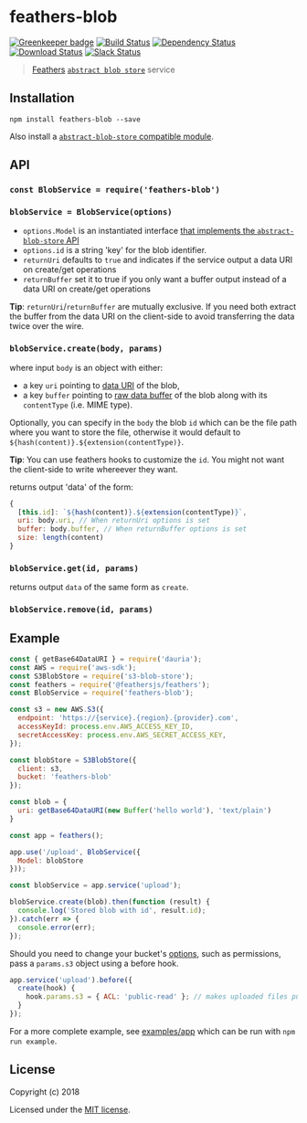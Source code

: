 # feathers-blob

[![Greenkeeper badge](https://badges.greenkeeper.io/feathersjs-ecosystem/feathers-blob.svg)](https://greenkeeper.io/)
[![Build Status](https://travis-ci.org/feathersjs-ecosystem/feathers-blob.png?branch=master)](https://travis-ci.org/feathersjs-ecosystem/feathers-blob)
[![Dependency Status](https://img.shields.io/david/feathersjs-ecosystem/feathers-blob.svg?style=flat-square)](https://david-dm.org/feathersjs-ecosystem/feathers-blob)
[![Download Status](https://img.shields.io/npm/dm/feathers-blob.svg?style=flat-square)](https://www.npmjs.com/package/feathers-blob)
[![Slack Status](http://slack.feathersjs.com/badge.svg)](http://slack.feathersjs.com)

> [Feathers](http://feathersjs.com) [`abstract blob store`](https://github.com/maxogden/abstract-blob-store) service

## Installation

```shell
npm install feathers-blob --save
```

Also install a [`abstract-blob-store` compatible module](https://github.com/maxogden/abstract-blob-store#some-modules-that-use-this).


## API

### `const BlobService = require('feathers-blob')`

### `blobService = BlobService(options)`

- `options.Model` is an instantiated interface [that implements the `abstract-blob-store` API](https://github.com/maxogden/abstract-blob-store#api)
- `options.id` is a string 'key' for the blob identifier.
- `returnUri` defaults to `true` and indicates if the service output a data URI on create/get operations 
- `returnBuffer` set it to true if you only want a buffer output instead of a data URI on create/get operations 

**Tip**: `returnUri`/`returnBuffer` are mutually exclusive. If you need both extract the buffer from the data URI on the client-side to avoid transferring the data twice over the wire.

### `blobService.create(body, params)`

where input `body` is an object with either:
* a key `uri` pointing to [data URI](https://en.wikipedia.org/wiki/Data_URI_scheme) of the blob,
* a key `buffer` pointing to [raw data buffer](https://nodejs.org/api/buffer.html) of the blob along with its `contentType` (i.e. MIME type).

Optionally, you can specify in the `body` the blob `id` which can be the file
path where you want to store the file, otherwise it would default to
`${hash(content)}.${extension(contentType)}`.

**Tip**: You can use feathers hooks to customize the `id`. You might not want the
client-side to write whereever they want.

returns output 'data' of the form:

```js
{
  [this.id]: `${hash(content)}.${extension(contentType)}`,
  uri: body.uri, // When returnUri options is set
  buffer: body.buffer, // When returnBuffer options is set
  size: length(content)
}
```

### `blobService.get(id, params)`

returns output `data` of the same form as `create`.

### `blobService.remove(id, params)`

## Example

```js
const { getBase64DataURI } = require('dauria');
const AWS = require('aws-sdk');
const S3BlobStore = require('s3-blob-store');
const feathers = require('@feathersjs/feathers');
const BlobService = require('feathers-blob');

const s3 = new AWS.S3({
  endpoint: 'https://{service}.{region}.{provider}.com',
  accessKeyId: process.env.AWS_ACCESS_KEY_ID,
  secretAccessKey: process.env.AWS_SECRET_ACCESS_KEY,
});

const blobStore = S3BlobStore({
  client: s3,
  bucket: 'feathers-blob'
});

const blob = {
  uri: getBase64DataURI(new Buffer('hello world'), 'text/plain')
}

const app = feathers();

app.use('/upload', BlobService({
  Model: blobStore
}));

const blobService = app.service('upload');

blobService.create(blob).then(function (result) {
  console.log('Stored blob with id', result.id);
}).catch(err => {
  console.error(err);
});
```

Should you need to change your bucket's [options](http://docs.aws.amazon.com/AWSJavaScriptSDK/latest/AWS/S3.html#putObject-property), such as permissions, pass a `params.s3` object using a before hook.

```js
app.service('upload').before({
  create(hook) {
    hook.params.s3 = { ACL: 'public-read' }; // makes uploaded files public
  }
});
```

For a more complete example, see [examples/app](./examples/app.js) which can be run with `npm run example`.


## License

Copyright (c) 2018

Licensed under the [MIT license](LICENSE).
